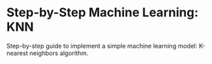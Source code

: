 # Step-by-Step Machine Learning: KNN
Step-by-step guide to implement a simple machine learning model: K-nearest neighbors algorithm.
